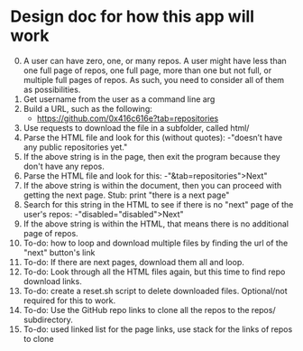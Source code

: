 # Design doc for how this app will work

0. A user can have zero, one, or many repos. A user might have less than one full page of repos, one full page, more than one but not full, or multiple full pages of repos. As such, you need to consider all of them as possibilities.
1. Get username from the user as a command line arg
2. Build a URL, such as the following:
	- https://github.com/0x416c616e?tab=repositories
3. Use requests to download the file in a subfolder, called html/
4. Parse the HTML file and look for this (without quotes):
	-"doesn’t have any public repositories yet."
5. If the above string is in the page, then exit the program because they don't have any repos.  
6. Parse the HTML file and look for this:
	-"&amp;tab=repositories">Next</a></div>"
7. If the above string is within the document, then you can proceed with getting the next page. Stub: print "there is a next page"
8. Search for this string in the HTML to see if there is no "next" page of the user's repos:
	-"disabled="disabled">Next</button></div>"
9. If the above string is within the HTML, that means there is no additional page of repos.
10. To-do: how to loop and download multiple files by finding the url of the "next" button's link
11. To-do: If there are next pages, download them all and loop. 
12. To-do: Look through all the HTML files again, but this time to find repo download links.
13. To-do: create a reset.sh script to delete downloaded files. Optional/not required for this to work.
14. To-do: Use the GitHub repo links to clone all the repos to the repos/ subdirectory.
15. To-do: used linked list for the page links, use stack for the links of repos to clone



